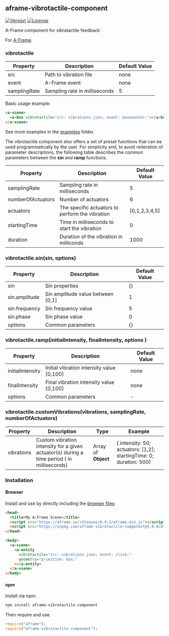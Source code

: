 ## aframe-vibrotactile-component

[![Version](http://img.shields.io/npm/v/aframe-vibrotactile-component.svg?style=flat-square)](https://npmjs.org/package/aframe-vibrotactile-component)
[![License](http://img.shields.io/npm/l/aframe-vibrotactile-component.svg?style=flat-square)](https://npmjs.org/package/aframe-vibrotactile-component)

A-Frame component for vibratactile feedback

For [A-Frame](https://aframe.io).

### vibrotactile

| Property     | Description                   | Default Value |
| ------------ | ----------------------------- | ------------- |
| src          | Path to vibration file        | none          |
| event        | A-Frame event                 | none          |
| samplingRate | Sampling rate in milliseconds | 5             |

Basic usage example:

```html
<a-scene>
  <a-box vibrotactile="src: vibrations.json; event: mouseenter;"></a-box>
</a-scene>
```

See more examples in the [examples](examples/vibrating-boxes) folder.

The vibrotactile component also offers a set of preset functions that can be used programmatically by the user.
For simplicity and, to avoid reiteration of parameter descriptions, the following table describes the common parameters between the **sin** and **ramp** functions.

| Property          | Description                                     | Default Value |
| ----------------- | ----------------------------------------------- | ------------- |
| samplingRate      | Sampling rate in milliseconds                   | 5             |
| numberOfActuators | Number of actuators                             | 6             |
| actuators         | The specific actuators to perform the vibration | [0,1,2,3,4,5] |
| startingTime      | Time in milliseconds to start the vibration     | 0             |
| duration          | Duration of the vibration in milliconds         | 1000          |

### vibrotactile.sin(sin, options)

| Property      | Description                       | Default Value |
| ------------- | --------------------------------- | ------------- |
| sin           | Sin properties                    | {}            |
| sin.amplitude | Sin amplitude value between [0,1] | 1             |
| sin.frequency | Sin frequency value               | 5             |
| sin.phase     | Sin phase value                   | 0             |
| options       | Common parameters                 | {}            |

### vibrotactile.ramp(initialIntensity, finalIntensity, options )

| Property         | Description                               | Default Value |
| ---------------- | ----------------------------------------- | ------------- |
| initialIntensity | Initial vibration intensity value [0,100] | none          |
| finalIntensity   | Final vibration intensity value [0,100]   | none          |
| options          | Common parameters                         | -             |

### vibrotactile.customVibrations(vibrations, samplingRate, numberOfActuators)

| Property   | Description                                                                                | Type                | Example                                                            |
| ---------- | ------------------------------------------------------------------------------------------ | ------------------- | ------------------------------------------------------------------ |
| vibrations | Custom vibration intensity for a given actuator(s) during a time period ( in milliseconds) | Array of **Object** | { intensity: 50; actuators: [1,2]; startingTime: 0; duration: 500} |

### Installation

#### Browser

Install and use by directly including the [browser files](dist):

```html
<head>
  <title>My A-Frame Scene</title>
  <script src="https://aframe.io/releases/0.9.2/aframe.min.js"></script>
  <script src="https://unpkg.com/aframe-vibrotactile-component@1.0.0/dist/aframe-vibrotactile-component.min.js"></script>
</head>

<body>
  <a-scene>
    <a-entity
      vibrotactile="src: vibrations.json; event: click;"
      geometry="primitive: box;"
    ></a-entity>
  </a-scene>
</body>
```

#### npm

Install via npm:

```bash
npm install aframe-vibrotactile-component
```

Then require and use.

```js
require("aframe");
require("aframe-vibrotactile-component");
```
